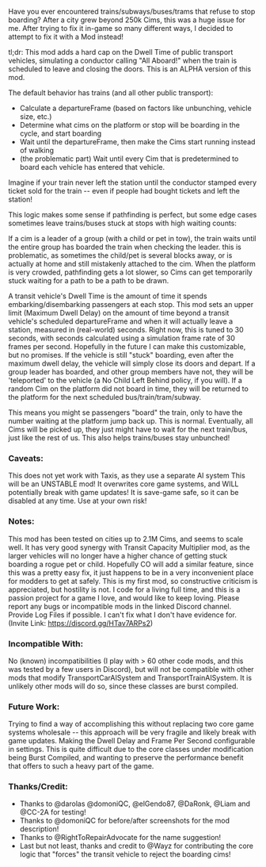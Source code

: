 Have you ever encountered trains/subways/buses/trams that refuse to stop boarding? After a city grew beyond 250k Cims, this was a huge issue for me. After trying to fix it in-game so many different ways, I decided to attempt to fix it with a Mod instead!

tl;dr: This mod adds a hard cap on the Dwell Time of public transport vehicles, simulating a conductor calling "All Aboard!" when the train is scheduled to leave and closing the doors. This is an ALPHA version of this mod.

The default behavior has trains (and all other public transport):

  - Calculate a departureFrame (based on factors like unbunching, vehicle size, etc.)
  - Determine what cims on the platform or stop will be boarding in the cycle, and start boarding
  - Wait until the departureFrame, then make the Cims start running instead of walking
  - (the problematic part) Wait until every Cim that is predetermined to board each vehicle has entered that vehicle.

Imagine if your train never left the station until the conductor stamped every ticket sold for the train -- even if people had bought tickets and left the station!

This logic makes some sense if pathfinding is perfect, but some edge cases sometimes leave trains/buses stuck at stops with high waiting counts:

  If a cim is a leader of a group (with a child or pet in tow), the train waits until the entire group has boarded the train when checking the leader. this is problematic, as sometimes the child/pet is several blocks away, or is actually at home and still mistakenly attached to the cim.
  When the platform is very crowded, pathfinding gets a lot slower, so Cims can get temporarily stuck waiting for a path to be a path to be drawn.

A transit vehicle's Dwell Time is the amount of time it spends embarking/disembarking passengers at each stop. This mod sets an upper limit (Maximum Dwell Delay) on the amount of time beyond a transit vehicle's scheduled departureFrame and when it will actually leave a station, measured in (real-world) seconds. Right now, this is tuned to 30 seconds, with seconds calculated using a simulation frame rate of 30 frames per second. Hopefully in the future I can make this customizable, but no promises. If the vehicle is still "stuck" boarding, even after the maximum dwell delay, the vehicle will simply close its doors and depart. If a group leader has boarded, and other group members have not, they will be 'teleported' to the vehicle (a No Child Left Behind policy, if you will). If a random Cim on the platform did not board in time, they will be returned to the platform for the next scheduled bus/train/tram/subway.

This means you might se passengers "board" the train, only to have the number waiting at the platform jump back up. This is normal. Eventually, all Cims will be picked up, they just might have to wait for the next train/bus, just like the rest of us. This also helps trains/buses stay unbunched!

### Caveats:

  This does not yet work with Taxis, as they use a separate AI system
  This will be an UNSTABLE mod! It overwrites core game systems, and WILL potentially break with game updates! It is save-game safe, so it can be disabled at any time. Use at your own risk!

### Notes:

  This mod has been tested on cities up to 2.1M Cims, and seems to scale well.
  It has very good synergy with Transit Capacity Multiplier mod, as the larger vehicles will no longer have a higher chance of getting stuck boarding a rogue pet or child.
  Hopefully CO will add a similar feature, since this was a pretty easy fix, it just happens to be in a very inconvenient place for modders to get at safely.
  This is my first mod, so constructive criticism is appreciated, but hostility is not. I code for a living full time, and this is a passion project for a game I love, and would like to keep loving.
  Please report any bugs or incompatible mods in the linked Discord channel. Provide Log Files if possible. I can't fix what I don't have evidence for. (Invite Link: https://discord.gg/HTav7ARPs2)

### Incompatible With:

  No (known) incompatibilities (I play with > 60 other code mods, and this was tested by a few users in Discord), but will not be compatible with other mods that modify TransportCarAISystem and TransportTrainAISystem. It is unlikely other mods will do so, since these classes are burst compiled.

### Future Work:

  Trying to find a way of accomplishing this without replacing two core game systems wholesale -- this approach will be very fragile and likely break with game updates.
  Making the Dwell Delay and Frame Per Second configurable in settings. This is quite difficult due to the core classes under modification being Burst Compiled, and wanting to preserve the performance benefit that offers to such a heavy part of the game.

### Thanks/Credit:

  - Thanks to @darolas @domoniQC, @elGendo87, @DaRonk, @Liam and @CC-2A for testing!
  - Thanks to @domoniQC for before/after screenshots for the mod description!
  - Thanks to @RightToRepairAdvocate for the name suggestion!
  - Last but not least, thanks and credit to @Wayz for contributing the core logic that "forces" the transit vehicle to reject the boarding cims!

